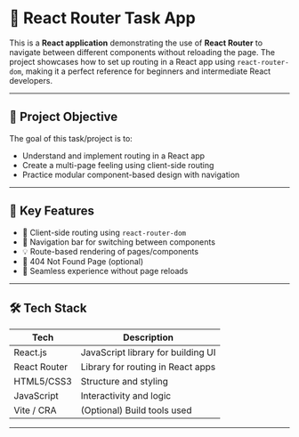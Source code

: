 # 🔀 React Router Task App

This is a **React application** demonstrating the use of **React Router** to navigate between different components without reloading the page. The project showcases how to set up routing in a React app using `react-router-dom`, making it a perfect reference for beginners and intermediate React developers.

---

## 🎯 Project Objective

The goal of this task/project is to:

- Understand and implement routing in a React app
- Create a multi-page feeling using client-side routing
- Practice modular component-based design with navigation

---

## 🌟 Key Features

- 🧭 Client-side routing using `react-router-dom`
- 📁 Navigation bar for switching between components
- 💡 Route-based rendering of pages/components
- 🚫 404 Not Found Page (optional)
- 🔄 Seamless experience without page reloads

---

## 🛠️ Tech Stack

| Tech           | Description                             |
|----------------|-----------------------------------------|
| React.js       | JavaScript library for building UI      |
| React Router   | Library for routing in React apps       |
| HTML5/CSS3     | Structure and styling                   |
| JavaScript     | Interactivity and logic                 |
| Vite / CRA     | (Optional) Build tools used             |

---



